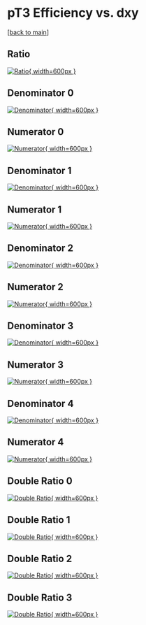 # pT3 Efficiency vs. dxy

[[back to main](./)]



## Ratio

[![Ratio](../mtv/var/pT3_vtr_321_0_eff_dxy.png){ width=600px }](../mtv/var/pT3_vtr_321_0_eff_dxy.pdf)

## Denominator 0

[![Denominator](../mtv/den/pT3_vtr_321_0_eff_dxy_den0.png){ width=600px }](../mtv/den/pT3_vtr_321_0_eff_dxy_den0.pdf)

## Numerator 0

[![Numerator](../mtv/num/pT3_vtr_321_0_eff_dxy_num0.png){ width=600px }](../mtv/num/pT3_vtr_321_0_eff_dxy_num0.pdf)

## Denominator 1

[![Denominator](../mtv/den/pT3_vtr_321_0_eff_dxy_den1.png){ width=600px }](../mtv/den/pT3_vtr_321_0_eff_dxy_den1.pdf)

## Numerator 1

[![Numerator](../mtv/num/pT3_vtr_321_0_eff_dxy_num1.png){ width=600px }](../mtv/num/pT3_vtr_321_0_eff_dxy_num1.pdf)

## Denominator 2

[![Denominator](../mtv/den/pT3_vtr_321_0_eff_dxy_den2.png){ width=600px }](../mtv/den/pT3_vtr_321_0_eff_dxy_den2.pdf)

## Numerator 2

[![Numerator](../mtv/num/pT3_vtr_321_0_eff_dxy_num2.png){ width=600px }](../mtv/num/pT3_vtr_321_0_eff_dxy_num2.pdf)

## Denominator 3

[![Denominator](../mtv/den/pT3_vtr_321_0_eff_dxy_den3.png){ width=600px }](../mtv/den/pT3_vtr_321_0_eff_dxy_den3.pdf)

## Numerator 3

[![Numerator](../mtv/num/pT3_vtr_321_0_eff_dxy_num3.png){ width=600px }](../mtv/num/pT3_vtr_321_0_eff_dxy_num3.pdf)

## Denominator 4

[![Denominator](../mtv/den/pT3_vtr_321_0_eff_dxy_den4.png){ width=600px }](../mtv/den/pT3_vtr_321_0_eff_dxy_den4.pdf)

## Numerator 4

[![Numerator](../mtv/num/pT3_vtr_321_0_eff_dxy_num4.png){ width=600px }](../mtv/num/pT3_vtr_321_0_eff_dxy_num4.pdf)

## Double Ratio 0

[![Double Ratio](../mtv/ratio/pT3_vtr_321_0_eff_dxy_ratio0.png){ width=600px }](../mtv/ratio/pT3_vtr_321_0_eff_dxy_ratio0.pdf)

## Double Ratio 1

[![Double Ratio](../mtv/ratio/pT3_vtr_321_0_eff_dxy_ratio1.png){ width=600px }](../mtv/ratio/pT3_vtr_321_0_eff_dxy_ratio1.pdf)

## Double Ratio 2

[![Double Ratio](../mtv/ratio/pT3_vtr_321_0_eff_dxy_ratio2.png){ width=600px }](../mtv/ratio/pT3_vtr_321_0_eff_dxy_ratio2.pdf)

## Double Ratio 3

[![Double Ratio](../mtv/ratio/pT3_vtr_321_0_eff_dxy_ratio3.png){ width=600px }](../mtv/ratio/pT3_vtr_321_0_eff_dxy_ratio3.pdf)

